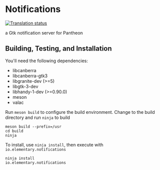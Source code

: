 # Notifications
[![Translation status](https://l10n.elementary.io/widgets/desktop/-/notifications-extra/svg-badge.svg)](https://l10n.elementary.io/engage/desktop/?utm_source=widget)

a Gtk notification server for Pantheon

## Building, Testing, and Installation

You'll need the following dependencies:
* libcanberra
* libcanberra-gtk3
* libgranite-dev (>=5)
* libgtk-3-dev
* libhandy-1-dev (>=0.90.0)
* meson
* valac

Run `meson build` to configure the build environment. Change to the build directory and run `ninja` to build

    meson build --prefix=/usr
    cd build
    ninja

To install, use `ninja install`, then execute with `io.elementary.notifications`

    ninja install
    io.elementary.notifications
